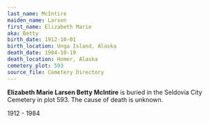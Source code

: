 ```yaml
---
last_name: McIntire
maiden_name: Larsen
first_name: Elizabeth Marie
aka: Betty
birth_date: 1912-10-01
birth_location: Unga Island, Alaska
death_date: 1984-10-19
death_location: Homer, Alaska
cemetery_plot: 593
source_file: Cemetery Directory
---
```

**Elizabeth Marie Larsen Betty McIntire** is buried in the Seldovia City Cemetery in plot 593.  The cause of death is unknown.

1912 - 1984


